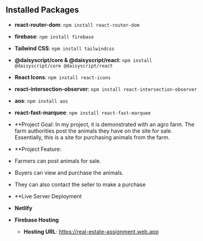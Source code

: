 ## Installed Packages

- **react-router-dom**: `npm install react-router-dom`
- **firebase**: `npm install firebase`
- **Tailwind CSS**: `npm install tailwindcss`
- **@daisyscript/core & @daisyscript/react**: `npm install @daisyscript/core @daisyscript/react`
- **React Icons**: `npm install react-icons`
- **react-intersection-observer**: `npm install react-intersection-observer`
- **aos**: `npm install aos`
- **react-fast-marquee**: `npm install react-fast-marquee`

- **Project Goal: In my project, it is demonstrated with an agro farm. The farm authorities post the animals they have on the site for sale. Essentially, this is a site for purchasing animals from the farm.

- **Project Feature:
- Farmers can post animals for sale.
- Buyers can view and purchase the animals.
- They can also contact the seller to make a purchase
  
- **Live Server Deployment
- **Netlify**
- **Firebase Hosting**
  - **Hosting URL**: https://real-estate-assignment.web.app
